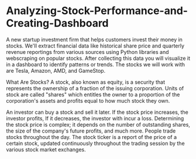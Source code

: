 # Analyzing-Stock-Performance-and-Creating-Dashboard

A new startup investment firm that helps customers invest their money in stocks. We'II extract financial data like historical share price and quarterly revenue reportings from various sources using Python libraries and webscraping on popular stocks. After collecting this data you will visualize it in a dashboard to identify patterns or trends. The stocks we will work with are Tesla, Amazon, AMD, and GameStop.

What Are Stocks?
A stock, also known as equity, is a security that represents the ownership of a fraction of the issuing corporation. Units of stock are called "shares" which entitles the owner to a proportion of the corporation's assets and profits equal to how much stock they own. 

An investor can buy a stock and sell it later. If the stock price increases, the investor profits, If it decreases,
the investor with incur a loss.  Determining the stock price is complex; it depends on the number of outstanding shares, the size of the company's future profits, and much more. People trade stocks throughout the day. The stock ticker is a report of the price of a certain stock, updated continuously throughout the trading session by the various stock market exchanges. 

